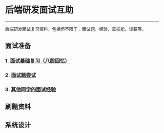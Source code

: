 # 后端研发面试互助

------

后端研发面试复习资料，包括但不限于：面试题、经验、软技能、谈薪等。

## 面试准备
### 1. [面试基础复习（八股回忆）](后端面试一轮复习.md)

### 2. [面试题尝试](2021面试题记录.md)
### 3. [其他同学的面试经验](友链：大厂同学的面经.md)

## 刷题资料
## 系统设计
